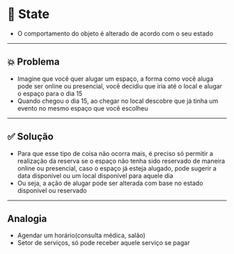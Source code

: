 # 🧩 State
- O comportamento do objeto é alterado de acordo com o seu estado  

---
## 💥 Problema
- Imagine que você quer alugar um espaço, a forma como você aluga pode ser online ou presencial, você
decidiu que iria até o local e alugar o espaço para o dia 15
- Quando chegou o dia 15, ao chegar no local descobre que já tinha um evento no mesmo espaço que você escolheu

---
## ✅ Solução
- Para que esse tipo de coisa não ocorra mais, é preciso só permitir a realização da reserva se o espaço não tenha 
sido reservado de maneira online ou presencial, caso o espaço já esteja alugado, pode sugerir a data disponível
ou um local disponível para aquele dia
- Ou seja, a ação de alugar pode ser alterada com base no estado disponível ou reservado 

---

## Analogia
- Agendar um horário(consulta médica, salão)
- Setor de serviços, só pode receber aquele serviço se pagar